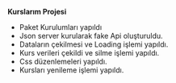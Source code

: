 **Kurslarım Projesi**

* Paket Kurulumları yapıldı
* Json server kurularak fake Api oluşturuldu.
* Dataların çekilmesi ve Loading işlemi yapıldı.
* Kurs verileri çekildi ve silme işlemi yapıldı.
* Css düzenlemeleri yapıldı.
* Kursları yenileme işlemi yapıldı.
  
